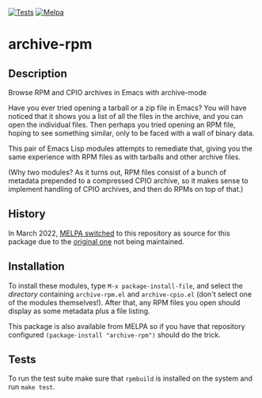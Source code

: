 [![Tests](https://github.com/nbarrientos/archive-rpm/actions/workflows/test.yml/badge.svg)](https://github.com/nbarrientos/archive-rpm/blob/master/test/archive-rpm-tests.el)
[![Melpa](https://melpa.org/packages/archive-rpm-badge.svg)](https://melpa.org/#/archive-rpm)

# archive-rpm

## Description

Browse RPM and CPIO archives in Emacs with archive-mode

Have you ever tried opening a tarball or a zip file in Emacs?  You
will have noticed that it shows you a list of all the files in the
archive, and you can open the individual files.  Then perhaps you
tried opening an RPM file, hoping to see something similar, only to be
faced with a wall of binary data.

This pair of Emacs Lisp modules attempts to remediate that, giving you
the same experience with RPM files as with tarballs and other archive
files.

(Why two modules?  As it turns out, RPM files consist of a bunch of
metadata prepended to a compressed CPIO archive, so it makes sense to
implement handling of CPIO archives, and then do RPMs on top of that.)

## History

In March 2022, [MELPA
switched](https://github.com/melpa/melpa/pull/7945) to this repository
as source for this package due to the [original
one](https://github.com/legoscia/archive-rpm) not being maintained.

## Installation

To install these modules, type `M-x package-install-file`, and select
the _directory_ containing `archive-rpm.el` and `archive-cpio.el`
(don't select one of the modules themselves!).  After that, any RPM
files you open should display as some metadata plus a file listing.

This package is also available from MELPA so if you have that
repository configured `(package-install "archive-rpm")` should do the
trick.

## Tests

To run the test suite make sure that `rpmbuild` is installed on the
system and run `make test`.
